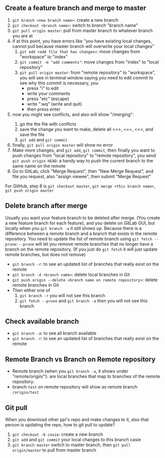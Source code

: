 
## Create a feature branch and merge to master
1. `git branch <new branch name>`: create a new branch
2. `git checkout <branch name>`: switch to branch "branch name"
3. `git pull origin master`: pull from master branch to whatever branch you are at
4.  if at this point, you have errors like "you have existing local changes, cannot pull because master branch will overwrite your local changes"
    1. `git add <add file that has changes>`: move changes from "workspace" to "index"
    2. `git commit -m "add comments"`: move changes from "index" to "local repository"
    3. `git pull origin master`: from "remote repository" to "workspace", you will see in terminal window saying you need to edit commit to see why this commit is necessary, you
        - press "i" to edit
        - write your comments
        - press "etc" (escape)
        - write ":wq" (write and quit)
        - then press enter
5. now you might see conflicts, and also will show "<branch name>/merging": 
    1. go the the file with conflicts
    2. save the change you want to make, delete all >>>, ===, <<<, and save the file
    3. `git add` and `git commit`
6. finally, `git pull origin master` will show no error
7. Make more changes, and `git add`, `git commit`, then finally you want to push changes from "local repository" to "remote repository", you send `git push origin HEAD`: a handy way to push the current branch to the same name on the remote
8. Go to GitLab, click "Merge Request", then "New Merge Request", and file you request, also "assign viewee", then submit "Merge Request"

For GitHub, step 8 is  `git checkout master`, `git merge <this branch name>`, `git push origin master`

## Delete branch after merge
Usually you want your feature branch to be deleted after merge. (You create a new feature branch for each feature), and you 
delete on GitLab GUI, but locally when you `git branch -a` it still shows up. Because there is a difference between a remote branch and a branch that exists in the remote repository. You need to update the list of remote branch using `git fetch --prune`: `--prune` will let you remove remote branches that no longer have a branch on the remote repository. (If you just do `git fetch` it will just update remote branches, but does not remove)
- `git branch -r`: to see an updated list of branches that really exist on the remote
- `git branch -d <branch name>`: delete local branches in Git
- `git push origin --delete <branch name on remote repository>`: delete remote branches in Git
- Then either one of 
    1. `git branch -r` you will not see this branch 
    2.  `git fetch --prune` and `git branch -a` then you will not see this branch

## Check available branch
- `git branch -a`: to see all branch available
- `git branch -r`: to see an updated list of branches that really exist on the remote

## Remote Branch vs Branch on Remote repository
- Remote branch (when you `git branch -a`, it shows under "remote/origin/<branch name>"): are local branches that map to branches of the remote repository. 
- branch `test` on remote repository will show as remote branch `/origin/test`

## Git pull
When you download other ppl's repo and make changes to it, also that person is updating the repo, how to git pull to update?

1. `git checkout -b casie`: create a new branch
2. `git add` and `git commit` your local changes to this branch casie
3. `git branch master` switch to master branch, then `git pull origin/master` to pull from master branch